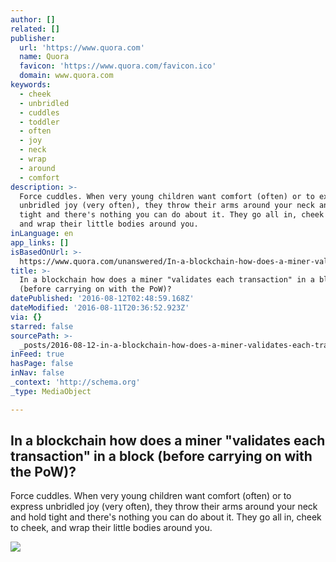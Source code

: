 ```yaml
---
author: []
related: []
publisher:
  url: 'https://www.quora.com'
  name: Quora
  favicon: 'https://www.quora.com/favicon.ico'
  domain: www.quora.com
keywords:
  - cheek
  - unbridled
  - cuddles
  - toddler
  - often
  - joy
  - neck
  - wrap
  - around
  - comfort
description: >-
  Force cuddles. When very young children want comfort (often) or to express
  unbridled joy (very often), they throw their arms around your neck and hold
  tight and there's nothing you can do about it. They go all in, cheek to cheek,
  and wrap their little bodies around you.
inLanguage: en
app_links: []
isBasedOnUrl: >-
  https://www.quora.com/unanswered/In-a-blockchain-how-does-a-miner-validates-each-transaction-in-a-block-before-carrying-on-with-the-PoW
title: >-
  In a blockchain how does a miner "validates each transaction" in a block
  (before carrying on with the PoW)?
datePublished: '2016-08-12T02:48:59.168Z'
dateModified: '2016-08-11T20:36:52.923Z'
via: {}
starred: false
sourcePath: >-
  _posts/2016-08-12-in-a-blockchain-how-does-a-miner-validates-each-transaction.md
inFeed: true
hasPage: false
inNav: false
_context: 'http://schema.org'
_type: MediaObject

---
```

<article style=""><h1>In a blockchain how does a miner "validates each transaction" in a block (before carrying on with the PoW)?</h1><p>Force cuddles. When very young children want comfort (often) or to express unbridled joy (very often), they throw their arms around your neck and hold tight and there's nothing you can do about it. They go all in, cheek to cheek, and wrap their little bodies around you.</p><img src="https://qsf.ec.quoracdn.net/-images.new_grid.fb_share_default.png2801ad8885530345.png" /></article>